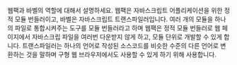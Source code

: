 웹팩과 바벨의 역할에 대해서 설명하세요.
웹팩은 자바스크립트 어플리케이션을 위한 정적 모듈 번들러이고, 바벨은 자바스크립트 트랜스파일러입니다.
여러 개의 모듈을 하나의 파일로 통합시켜주는 도구를 모듈 번들러라고 하며 웹팩은 정적 모듈 번들러로 웹 페이지에서 자바스크립 파일을 여러번 다운받지 않게 하고, 모듈 단위로 개발할 수 있게 합니다.
트랜스파일러는 하나의 언어로 작성된 소스코드를 비슷한 수준의 다른 언어로 변환하는 것을 말하며 구형 웹 브라우저에서도 사용할 수 있게 하기 위해 사용합니다.